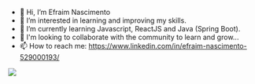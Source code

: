 - 👋 Hi, I’m Efraim Nascimento
- 👀 I’m interested in learning and improving my skills.
- 🌱 I’m currently learning Javascript, ReactJS and Java (Spring Boot).
- 💞️ I'm looking to collaborate with the community to learn and grow...
- 📫 How to reach me: https://www.linkedin.com/in/efraim-nascimento-529000193/

 <img src ="https://img.shields.io/badge/LinkedIn-0077B5?style=for-the-badge&logo=linkedin&logoColor=white(https://www.linkedin.com/in/efraim-nascimento-529000193/
)" />

<!---
EfraimNascimento/EfraimNascimento is a ✨ special ✨ repository because its `README.md` (this file) appears on your GitHub profile.
You can click the Preview link to take a look at your changes.
--->
